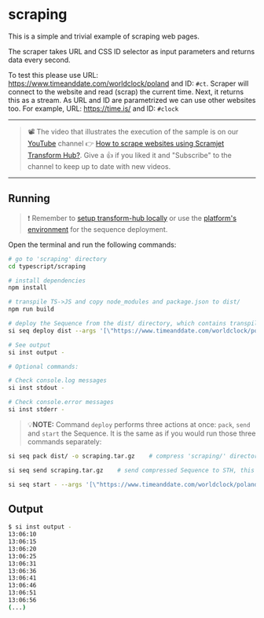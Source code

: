 # scraping

This is a simple and trivial example of scraping web pages.

The scraper takes URL and CSS ID selector as input parameters and returns data every second.

To test this please use URL: <https://www.timeanddate.com/worldclock/poland> and ID: `#ct`. Scraper will connect to the website and read (scrap) the current time. Next, it returns this as a stream.
As URL and ID are parametrized we can use other websites too. For example, URL: <https://time.is/> and ID: `#clock`

___

> 📽️ The video that illustrates the execution of the sample is on our [YouTube](https://www.youtube.com/channel/UChgTmKeuAsKj8kDnylkmP6Q) channel 👉 [How to scrape websites using Scramjet Transform Hub?](https://www.youtube.com/watch?v=w7c_YgBvcGo&t=3s). Give a 👍 if you liked it and "Subscribe" to the channel to keep up to date with new videos.

___

## Running

> ❗ Remember to [setup transform-hub locally](https://docs.scramjet.org/platform/self-hosted-installation) or use the [platform's environment](https://docs.scramjet.org/platform/quick-start) for the sequence deployment.

Open the terminal and run the following commands:

```bash
# go to 'scraping' directory
cd typescript/scraping

# install dependencies
npm install

# transpile TS->JS and copy node_modules and package.json to dist/
npm run build

# deploy the Sequence from the dist/ directory, which contains transpiled code, package.json and node_modules
si seq deploy dist --args '[\"https://www.timeanddate.com/worldclock/poland\",\"#ct\"]'

# See output
si inst output -

# Optional commands:

# Check console.log messages
si inst stdout -

# Check console.error messages
si inst stderr -
```

> 💡**NOTE:** Command `deploy` performs three actions at once: `pack`, `send` and `start` the Sequence. It is the same as if you would run those three commands separately:

```bash
si seq pack dist/ -o scraping.tar.gz    # compress 'scraping/' directory into file named 'scraping.tar.gz'

si seq send scraping.tar.gz    # send compressed Sequence to STH, this will output Sequence ID

si seq start - --args '[\"https://www.timeanddate.com/worldclock/poland\", \#ct\"]'    # start the Sequence with arguments, this will output Instance ID
```

## Output

```bash
$ si inst output -
13:06:10
13:06:15
13:06:20
13:06:25
13:06:31
13:06:36
13:06:41
13:06:46
13:06:51
13:06:56
(...)
```
